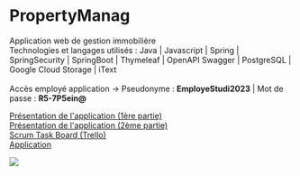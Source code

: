 # PropertyManag
Application web de gestion immobilière </br>
Technologies et langages utilisés : Java | Javascript | Spring | SpringSecurity | SpringBoot | Thymeleaf | OpenAPI Swagger | PostgreSQL | Google Cloud Storage | iText
<br>
<br>
Accès employé application -> Pseudonyme : <b>EmployeStudi2023</b> | Mot de passe : <b>R5-7P5ein@</b>

<a target="_blank" href="https://www.loom.com/share/0c617114c3f04442a27df2371d096294">Présentation de l'application (1ère partie)</a>
</br>
<a target="_blank" href="https://www.loom.com/share/1a456f0d51c5409c91a3ae9773891337">Présentation de l'application (2ème partie)</a>
</br>
<a target="_blank" href="https://trello.com/b/NkeJ8nnW">Scrum Task Board (Trello)</a>
</br>
<a target="_blank" href="https://property-manage.herokuapp.com">Application</a>

<img src="https://www.hebergeur-image.com/upload/88.123.95.253-6410a4342f945.png">
